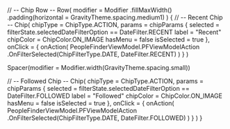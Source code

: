 // -- Chip Row --
Row(
  modifier = Modifier
    .fillMaxWidth()
    .padding(horizontal = GravityTheme.spacing.medium1)
) {
  // -- Recent Chip --
  Chip(
    chipType = ChipType.ACTION,
    params = chipParams {
      selected = filterState.selectedDateFilterOption == DateFilter.RECENT
      label = "Recent"
      chipColor = ChipColor.ON_IMAGE
      hasMenu = false
      isSelected = true
    },
    onClick = {
      onAction(
        PeopleFinderViewModel.PFViewModelAction
          .OnFilterSelected(ChipFilterType.DATE, DateFilter.RECENT)
      )
    }
  )

  Spacer(modifier = Modifier.width(GravityTheme.spacing.small))

  // -- Followed Chip --
  Chip(
    chipType = ChipType.ACTION,
    params = chipParams {
      selected = filterState.selectedDateFilterOption == DateFilter.FOLLOWED
      label = "Followed"
      chipColor = ChipColor.ON_IMAGE
      hasMenu = false
      isSelected = true
    },
    onClick = {
      onAction(
        PeopleFinderViewModel.PFViewModelAction
          .OnFilterSelected(ChipFilterType.DATE, DateFilter.FOLLOWED)
      )
    }
  )
}

